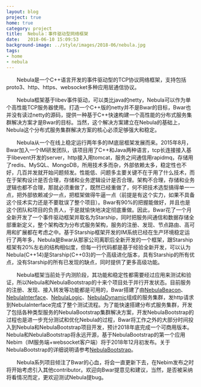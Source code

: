 ```yaml
---
layout: blog
project: true
home: true
category: project
title:  Nebula：事件驱动型网络框架
date:   2018-06-10 15:09:53
background-image: ../style/images/2018-06/nebula.jpg
tags:
- home
- nebula
---
```


&emsp;&emsp;Nebula是一个C\+\+语言开发的事件驱动型的TCP协议网络框架，支持包括proto3、http、https、websocket多种应用层通信协议。

&emsp;&emsp;Nebula框架基于libev事件驱动，可以类比java的netty，Nebula可以作为单个高性能TCP服务器使用。打造一个C++版的netty并不是Bwar的目标，Bwar也并没有读过netty的源码，提供一种基于C\+\+快速构建一个高性能的分布式服务集群解决方案才是Bwar的目标。当然，这个解决方案建立在Nebula的基础上，Nebula这个分布式服务集群解决方案的核心必须足够强大和稳定。

&emsp;&emsp;Nebula从一个在线上稳定运行两年多的IM底层框架发展而来。2015年8月，Bwar加入一个IM研发团队，该项目用了C++和Java两种语言，tcp长连接接入基于libevent开发的server，http接入用tomcat，服务之间通信用rapidmq，存储用了redis、MySQL、MongoDB，所用技术多而杂，外部依赖太多，稳定性也不好，几百并发就开始问题频发。性能低、问题多主要关键不在于用了什么技术，而在于架构设计是否合理，存储和业务逻辑设计是否合理。架构不合理，存储和业务逻辑也都不合理，那就必须重做了，既然已经重做了，何不把技术选型搞得单一一点，把外部依赖减少一点，把框架做得牛逼一点（前提是有这个实力，如果不具备这个技术实力还是不要耽误了整个项目）。Bwar有90%的把握能做好，并且也是这个团队和项目的负责人，于是就愉快地决定彻底重做。因此，Bwar花了一个月全新开发了一个事件驱动框架并取名为Starship，同时把服务间通信和数据存储全部重新定义，整个架构改为分布式服务架构，服务的注册、发现、节点路由、高可用和扩展都在考虑之中。基于Starship框架开发的IM系统已经在生产环境稳定运行了两年多，Nebula是Bwar从那家公司离职后全新开发的一个框架，跟Starship框架有20%左右的结构相似度，但每一行代码都是基于经验全新开发，可以认为Nebula(C++14)是Starship(C++03)的一个高级进化版本，具有Starship的所有优点，没有Starship的所有已发现的缺点，同时提供了更多高级功能。    

&emsp;&emsp;Nebula框架当前处于内测阶段，其功能和稳定性都需要经过应用来测试和验证，所以Nebula和NebulaBootstrap的十来个项目处于并行开发状态。目前服务的注册、发现、接入转发等功能都是可用的，Bwar搭建了由[NebulaBeacon](https://github.com/Bwar/NebulaBeacon)、[NebulaInterface](https://github.com/Bwar/NebulaInterface)、[NebulaLogic](https://github.com/Bwar/NebulaLogic)、[NebulaDynamic](https://github.com/Bwar/NebulaDynamic)组成的服务集群，发http请求到NebulaInterface完成了整个测试流程。为了能快速搭建分布式服务集群，开发了包括各种类型服务的NebulaBootstrap集群解决方案，开发NebulaBootstrap的过程也是进一步充分测试和优化Nebula的过程，Bwar将工作之外的大部分时间投入到Nebula和NebulaBootstrap项目开发，预计2018年底完成一个可商用版本。Nebula和NebulaBootstrap将永远开源，基于NebulaBootstrap的第一个应用Nebim（IM服务端+websocket客户端）将于2018年12月初发布。关于NebulaBootstrap的详细说明请参考[NebulaBootstrap](https://github.com/Bwar/NebulaBootstrap)。

&emsp;&emsp;Nebula系列项目倾注了Bwar的心血，将会一直更新下去，在Nebim发布之时将开始考虑引入其他contributor。欢迎向Bwar提意见和建议，当然，是否被采纳将看情况而定，更欢迎测试Nebula提bug。

